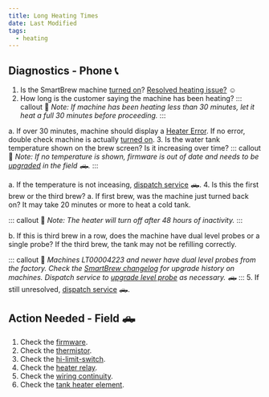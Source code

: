 ```yaml
---
title: Long Heating Times
date: Last Modified 
tags:
  - heating
---
```

## Diagnostics - Phone 📞

1. Is the SmartBrew machine [turned on](/smartbrew/kb/turn-on-machine/)? [Resolved heating issue?](/resolution/102/) ☺️
2. How long is the customer saying the machine has been heating?
::: callout 
📝 *Note: If machine has been heating less than 30 minutes, let it heat a full 30 minutes before proceeding.*
::: 

  a. If over 30 minutes, machine should display a [Heater Error](/smartbrew/kb/heater-error/). If no error, double check machine is actually [turned on](/smartbrew/kb/turn-on-machine/).
3. Is the water tank temperature shown on the brew screen? Is it increasing over time?
::: callout 
📝 *Note: If no temperature is shown, firmware is out of date and needs to be [upgraded](/smartbrew/kb/outdated-firmware/) in the field 🛻.*
::: 

  a. If the temperature is not inceasing, [dispatch service](/dispatch/301/) 🛻.
4. Is this the first brew or the third brew? 
  a. If first brew, was the machine just turned back on?  It may take 20 minutes or more to heat a cold tank. 
  
  ::: callout 
  📝 *Note: The heater will turn off after 48 hours of inactivity.*
  ::: 

  b. If this is third brew in a row, does the machine have dual level probes or a single probe? If the third brew, the tank may not be refilling correctly.
  
  ::: callout 
  📝 *Machines LT00004223 and newer have dual level probes from the factory. Check the [SmartBrew changelog](/smartbrew/changelog/) for upgrade history on machines. Dispatch service to [upgrade level probe](/smartbrew/kb/add-second-probe/) as necessary. 🛻*
  ::: 
5. If still unresolved, [dispatch service](/dispatch/301/) 🛻.


## <a name="action-needed"></a> Action Needed - Field 🛻

1. Check the [firmware](/smartbrew/kb/outdated-firmware/).
2. Check the [thermistor](/smartbrew/kb/check-thermistor/).
3. Check the [hi-limit-switch](/smartbrew/kb/check-hi-limit/).
4. Check the [heater relay](/smartbrew/kb/check-heater-relay/).
5. Check the [wiring continuity](/smartbrew/kb/check-continuity-heater-wiring/).
6. Check the [tank heater element](/smartbrew/kb/check-element/).

